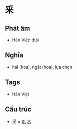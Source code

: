 # 采

## Phát âm
* Hán Việt: thải

## Nghĩa
* hái (hoa), ngắt (hoa), lựa chọn

## Tags
* Hán Việt

## Cấu trúc
* 采 = [爪](爪.md) [木](木.md)

<script>window.HANZI_FIELD='采';</script>
